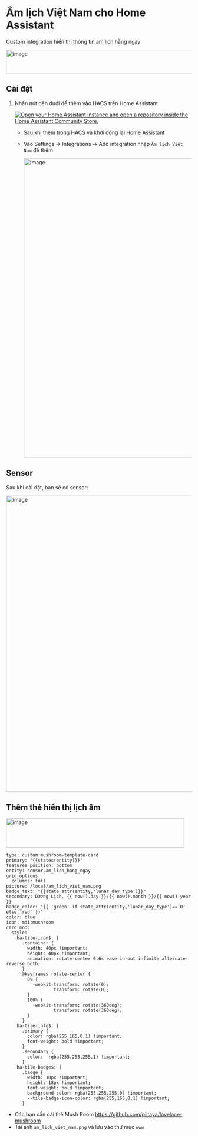 # Âm lịch Việt Nam cho Home Assistant

Custom integration hiển thị thông tin âm lịch hằng ngày

<img width="509" height="64" alt="image" src="https://github.com/user-attachments/assets/2634ba4a-cd92-499d-a76e-f95cf46a04fe" />


## Cài đặt


1. Nhấn nút bên dưới để thêm vào HACS trên Home Assistant.

   [![Open your Home Assistant instance and open a repository inside the Home Assistant Community Store.](https://my.home-assistant.io/badges/hacs_repository.svg)](https://my.home-assistant.io/redirect/hacs_repository/?owner=khaisilk1910&repository=am-lich-viet-nam&category=integration)

   - Sau khi thêm trong HACS và khởi động lại Home Assistant
     
   - Vào Settings -> Integrations -> Add integration nhập `Âm lịch Việt Nam` để thêm
  
     <img width="633" height="810" alt="image" src="https://github.com/user-attachments/assets/6d1baaaf-444f-4405-8559-1a78cccfb672" />


## Sensor

Sau khi cài đặt, bạn sẽ có sensor:

<img width="733" height="802" alt="image" src="https://github.com/user-attachments/assets/78d81e97-8391-4512-bafb-bff8b34b26f8" />


## Thêm thẻ hiển thị lịch âm 

<img width="483" height="79" alt="image" src="https://github.com/user-attachments/assets/53fc11e0-b090-4ce3-8cbd-e37bf4541e76" />

```
type: custom:mushroom-template-card
primary: "{{states(entity)}}"
features_position: bottom
entity: sensor.am_lich_hang_ngay
grid_options:
  columns: full
picture: /local/am_lich_viet_nam.png
badge_text: "{{state_attr(entity,'lunar_day_type')}}"
secondary: Dương Lịch, {{ now().day }}/{{ now().month }}/{{ now().year }}
badge_color: "{{ 'green' if state_attr(entity,'lunar_day_type')=='Đ' else 'red' }}"
color: blue
icon: mdi:mushroom
card_mod:
  style:
    ha-tile-icon$: |
      .container {
        width: 40px !important;
        height: 40px !important;
        animation: rotate-center 0.6s ease-in-out infinite alternate-reverse both;
      }
      @keyframes rotate-center {
        0% {
          -webkit-transform: rotate(0);
                  transform: rotate(0);
        }
        100% {
          -webkit-transform: rotate(360deg);
                  transform: rotate(360deg);
        }
      }
    ha-tile-info$: |
      .primary {
        color: rgba(255,165,0,1) !important;
        font-weight: bold !important;
      }
      .secondary {
        color:  rgba(255,255,255,1) !important;
      }
    ha-tile-badge$: |
      .badge {
        width: 18px !important;
        height: 18px !important;
        font-weight: bold !important;
        background-color: rgba(255,255,255,0) !important;
        --tile-badge-icon-color: rgba(255,165,0,1) !important;
      }
```

- Các bạn cần cài thẻ Mush Room https://github.com/piitaya/lovelace-mushroom
- Tải ảnh `am_lich_viet_nam.png` và lưu vào thư mục `www`
  

